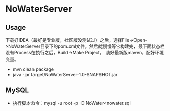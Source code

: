 # NoWaterServer
## Usage
下载好IDEA（最好是专业版，社区版没测试过）之后，选择File->Open->NoWaterServer目录下的pom.xml文件。然后就慢慢等它构建完，最下面状态栏没有Process在执行之后，Build->Make Project。
装好最新版maven，配好环境变量。
* mvn clean package
* java -jar target/NoWaterServer-1.0-SNAPSHOT.jar

## MySQL
* 执行脚本命令：mysql -u root -p -D NoWater<nowater.sql
